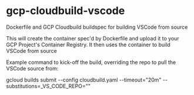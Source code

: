 # gcp-cloudbuild-vscode
Dockerfile and GCP Cloudbuild buildspec for building VSCode from source

This will create the container spec'd by Dockerfile and upload it to your GCP Project's Container Registry.
It then uses the container to build VSCode from source

Example command to kick-off the build, overriding the repo to pull the VSCode source from:

gcloud builds submit --config cloudbuild.yaml --timeout="20m" --substitutions=_VS_CODE_REPO="<git repo RUL>"
